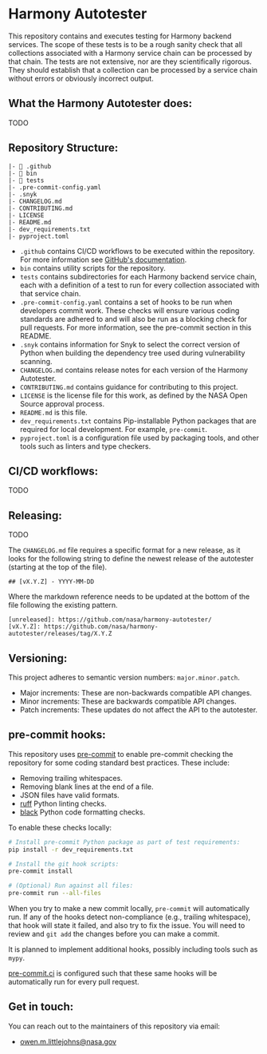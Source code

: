 # Harmony Autotester

This repository contains and executes testing for Harmony backend services. The
scope of these tests is to be a rough sanity check that all collections
associated with a Harmony service chain can be processed by that chain. The
tests are not extensive, nor are they scientifically rigorous. They should
establish that a collection can be processed by a service chain without errors
or obviously incorrect output.

## What the Harmony Autotester does:

TODO

## Repository Structure:

```
|- 📂 .github
|- 📂 bin
|- 📂 tests
|- .pre-commit-config.yaml
|- .snyk
|- CHANGELOG.md
|- CONTRIBUTING.md
|- LICENSE
|- README.md
|- dev_requirements.txt
|- pyproject.toml
```

* `.github` contains CI/CD workflows to be executed within the repository. For
  more information see [GitHub's documentation](https://github.com/features/actions).
* `bin` contains utility scripts for the repository.
* `tests` contains subdirectories for each Harmony backend service chain, each
  with a definition of a test to run for every collection associated with that
  service chain.
* `.pre-commit-config.yaml` contains a set of hooks to be run when developers
  commit work. These checks will ensure various coding standards are adhered to
  and will also be run as a blocking check for pull requests. For more
  information, see the pre-commit section in this README.
* `.snyk` contains information for Snyk to select the correct version of Python
  when building the dependency tree used during vulnerability scanning.
* `CHANGELOG.md` contains release notes for each version of the Harmony
  Autotester.
* `CONTRIBUTING.md` contains guidance for contributing to this project.
* `LICENSE` is the license file for this work, as defined by the NASA Open
  Source approval process.
* `README.md` is this file.
* `dev_requirements.txt` contains Pip-installable Python packages that are
  required for local development. For example, `pre-commit`.
* `pyproject.toml`  is a configuration file used by packaging tools, and other
  tools such as linters and type checkers.

## CI/CD workflows:

TODO

## Releasing:

TODO

The `CHANGELOG.md` file requires a specific format for a new release, as it
looks for the following string to define the newest release of the autotester
(starting at the top of the file).

```
## [vX.Y.Z] - YYYY-MM-DD
```

Where the markdown reference needs to be updated at the bottom of the file
following the existing pattern.

```
[unreleased]: https://github.com/nasa/harmony-autotester/
[vX.Y.Z]: https://github.com/nasa/harmony-autotester/releases/tag/X.Y.Z
```

## Versioning:

This project adheres to semantic version numbers: `major.minor.patch`.

* Major increments: These are non-backwards compatible API changes.
* Minor increments: These are backwards compatible API changes.
* Patch increments: These updates do not affect the API to the autotester.

## pre-commit hooks:

This repository uses [pre-commit](https://pre-commit.com/) to enable pre-commit
checking the repository for some coding standard best practices. These include:

* Removing trailing whitespaces.
* Removing blank lines at the end of a file.
* JSON files have valid formats.
* [ruff](https://github.com/astral-sh/ruff) Python linting checks.
* [black](https://black.readthedocs.io/en/stable/index.html) Python code
  formatting checks.

To enable these checks locally:

```bash
# Install pre-commit Python package as part of test requirements:
pip install -r dev_requirements.txt

# Install the git hook scripts:
pre-commit install

# (Optional) Run against all files:
pre-commit run --all-files
```

When you try to make a new commit locally, `pre-commit` will automatically run.
If any of the hooks detect non-compliance (e.g., trailing whitespace), that
hook will state it failed, and also try to fix the issue. You will need to
review and `git add` the changes before you can make a commit.

It is planned to implement additional hooks, possibly including tools such as
`mypy`.

[pre-commit.ci](pre-commit.ci) is configured such that these same hooks will be
automatically run for every pull request.

## Get in touch:

You can reach out to the maintainers of this repository via email:

* owen.m.littlejohns@nasa.gov

